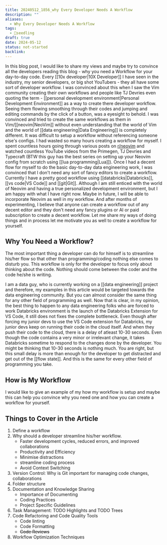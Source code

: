 ```yaml
---
title: 20240512_1856_why Every Developer Needs A Workflow
description: ""
aliases:
  - Why Every Developer Needs A Workflow
tags:
  - 🌱seedling
draft: true
date: 2024-05-12
status: not-started
backlink: 
---
```


In this blog post, I would like to share my views  and maybe try to convince all the developers reading this blog - why you need a Workflow for your day-to-day code. Every [[10x developer|10X Developer]] I have seen in the industry, my senior developers, or big shot YouTubers - they all have some sort of developer workflow. I was convinced about this when I saw the Vim community creating their own workflows and people like TJ Devries even quoting the term - [[personal development environment|Personal Development Environment]] as a way to create there developer workflow. Seeing them flowing smoothing through their codes and jumping and editing commands by the click of a button, was a eyesight to behold. I was convinced and tried to create the same workflows as them in Vim/[[neovim|NeoVim]] without even understanding that the world of Vim and the world of [[data engineering|Data Engineering]] is completely different. It was difficult to setup a workflow without referencing someone else's configs. I had wasted so many hours creating a workflow for myself. I spent countless hours going through various posts on [r/neovim](www.reddit.com/r/neovim) and watched countless YouTube videos from the Primegen, TJ Devries and Typecraft (BTW this guy has the best series on setting up your Neovim config from scratch using [[lua programming|Lua]]). Once I had a decent flow for myself to do the basic day-to-day data engineering work, I was convinced that I don't need any sort of fancy editors to create a workflow. Currently I have a pretty good workflow using [[databricks|Databricks]], [[vs code|VS Code]] and [[git|Git]]. Although I am still enticed with the world of Neovim and having a true personalized development environment, but I am happy with what I have right now. Maybe in future, I will be able to incorporate Neovim as well in my workflow. And after months of experimenting, I believe that anyone can create a workflow out of any decent editor and they don't need any fancy plugins or AI or paid subscription to create a decent workflow. Let me share my ways of doing things and in process let me motivate you as well to create a workflow for yourself.

## Why You Need a Workflow?

The most important thing a developer can do for himself is to streamline his/her flow so that other than programming/coding nothing else comes to disturb you. This workflow is only for the developer to focus only about thinking about the code. Nothing should come between the coder and the code he/she is writing.

I am a data guy, who is currently working on a [[data engineering]] project and therefore, my examples in this article would be targeted towards the data engineering community. But you can almost consider the same thing for any other field of programming as well. Now that is clear, in my opinion, the best thing to happen to any data engineering folks who are forced to work Databricks environment is the launch of the Databricks Extension for VS Code, it still does not fixes the complete bottleneck. Even though after forcing my junior devs to use the VS Code extension for Databricks, my junior devs keep on running their code in the cloud itself. And when they push their code to the cloud, there is a delay of atleast 10-30 seconds. Even though the code contains a very minor or irrelevant change, it takes Databricks sometime to respond to the changes done by the developer. You might be thinking that 10-30 seconds is nothing much. You are right, but this small delay is more than enough for the developer to get distracted and get out of the [[flow state]]. And this is the same for every other field of programming you take.

## How is My Workflow

I would like to give an example of my how my workflow is setup and maybe this can help you convince why you need one and how you can create a workflow for yourself. 

## Things to Cover in the Article

1. Define a workflow
2. Why should a developer streamline his/her workflow.
	- Faster development cycles, reduced errors, and improved collaborations
	- Productivity and Efficiency
	- Minimise distractions
	- streamline coding process
	- Avoid Context Switching
3. Version Control: Why is Git important for managing code changes, collaborations
4. Folder structure
5. Documentation and Knowledge Sharing
	- Importance of Documenting
	- Coding Practices
	- Project Specific Guidelines
6. Task Management: TODO Highlights and TODO Trees
7. Code Refactoring and Code Quality Tools
	- Code linting
	- Code Formatting
	- ~~Code Reviews~~
8. Workflow Optimization Techniques